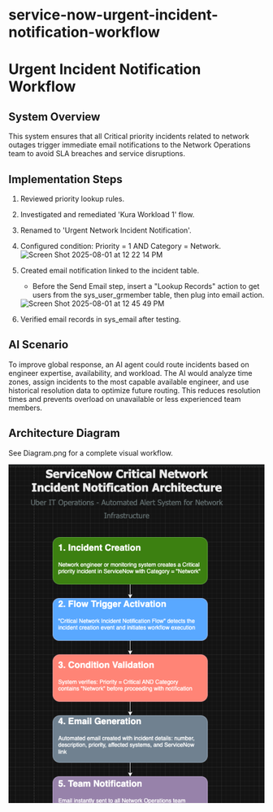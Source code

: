 # service-now-urgent-incident-notification-workflow

# Urgent Incident Notification Workflow

## System Overview
This system ensures that all Critical priority incidents related to network outages trigger immediate email notifications to the Network Operations team to avoid SLA breaches and service disruptions.

## Implementation Steps
1. Reviewed priority lookup rules.
2. Investigated and remediated 'Kura Workload 1' flow.
3. Renamed to 'Urgent Network Incident Notification'.
4. Configured condition: Priority = 1 AND Category = Network.
   <img width="981" height="646" alt="Screen Shot 2025-08-01 at 12 22 14 PM" src="https://github.com/user-attachments/assets/aa056590-422d-47da-b41b-3385faba2cc2" />


5. Created email notification linked to the incident table.
   - Before the Send Email step, insert a "Lookup Records" action to get users from the sys_user_grmember table, then plug into email action.
   <img width="1203" height="572" alt="Screen Shot 2025-08-01 at 12 45 49 PM" src="https://github.com/user-attachments/assets/424b7602-016d-46d6-ab96-61c3be4aa333" />

6. Verified email records in sys_email after testing.

## AI Scenario
To improve global response, an AI agent could route incidents based on engineer expertise, availability, and workload. The AI would analyze time zones, assign incidents to the most capable available engineer, and use historical resolution data to optimize future routing. This reduces resolution times and prevents overload on unavailable or less experienced team members.

## Architecture Diagram
See Diagram.png for a complete visual workflow.

![WorkFlow Diagram](https://github.com/CodeWithLuwam/service-now-urgent-incident-notification-workflow/blob/main/Images/Screen%20Shot%202025-08-01%20at%202.38.40%20PM.png?raw=true)
